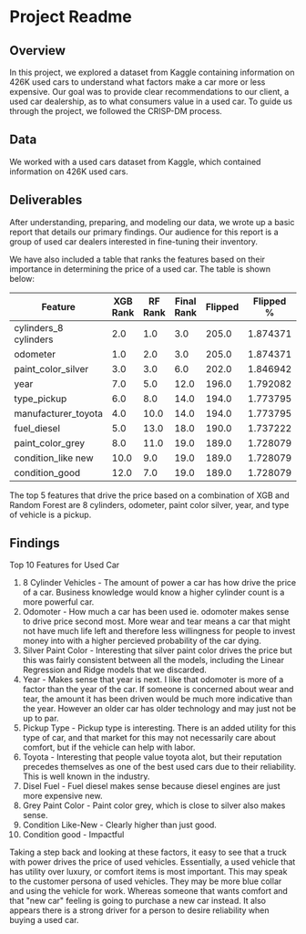 # Project Readme

## Overview
In this project, we explored a dataset from Kaggle containing information on 426K used cars to understand what factors make a car more or less expensive. Our goal was to provide clear recommendations to our client, a used car dealership, as to what consumers value in a used car. To guide us through the project, we followed the CRISP-DM process.

## Data
We worked with a used cars dataset from Kaggle, which contained information on 426K used cars.

## Deliverables
After understanding, preparing, and modeling our data, we wrote up a basic report that details our primary findings. Our audience for this report is a group of used car dealers interested in fine-tuning their inventory. 

We have also included a table that ranks the features based on their importance in determining the price of a used car. The table is shown below:

| Feature                  | XGB Rank | RF Rank | Final Rank | Flipped | Flipped % | Cumulative % |
|--------------------------|---------|---------|------------|---------|-----------|--------------|
| cylinders_8 cylinders    | 2.0     | 1.0     | 3.0        | 205.0   | 1.874371  | 1.874371     |
| odometer                 | 1.0     | 2.0     | 3.0        | 205.0   | 1.874371  | 3.748743     |
| paint_color_silver       | 3.0     | 3.0     | 6.0        | 202.0   | 1.846942  | 5.595684     |
| year                     | 7.0     | 5.0     | 12.0       | 196.0   | 1.792082  | 7.387766     |
| type_pickup              | 6.0     | 8.0     | 14.0       | 194.0   | 1.773795  | 9.161562     |
| manufacturer_toyota      | 4.0     | 10.0    | 14.0       | 194.0   | 1.773795  | 10.935357    |
| fuel_diesel              | 5.0     | 13.0    | 18.0       | 190.0   | 1.737222  | 12.672579    |
| paint_color_grey         | 8.0     | 11.0    | 19.0       | 189.0   | 1.728079  | 14.400658    |
| condition_like new       | 10.0    | 9.0     | 19.0       | 189.0   | 1.728079  | 16.128737    |
| condition_good           | 12.0    | 7.0     | 19.0       | 189.0   | 1.728079  | 17.856816    |


The top 5 features that drive the price based on a combination of XGB and Random Forest are 8 cylinders, odometer, paint color silver, year, and type of vehicle is a pickup.

## Findings

Top 10 Features for Used Car

1. 8 Cylinder Vehicles - The amount of power a car has how drive the price of a car. Business knowledge would know a higher cylinder count is a more powerful car.
2. Odomoter - How much a car has been used ie. odomoter makes sense to drive price second most. More wear and tear means a car that might not have much life left and therefore less willingness for people to invest money into with a higher percieved probability of the car dying.
3. Silver Paint Color - Interesting that silver paint color drives the price but this was fairly consistent between all the models, including the Linear Regression and Ridge models that we discarded. 
4. Year - Makes sense that year is next. I like that odomoter is more of a factor than the year of the car. If someone is concerned about wear and tear, the amount it has been driven would be much more indicative than the year. However an older car has older technology and may just not be up to par. 
5. Pickup Type - Pickup type is interesting. There is an added utility for this type of car, and that market for this may not necessarily care about comfort, but if the vehicle can help with labor. 
6. Toyota - Interesting that people value toyota alot, but their reputation precedes themselves as one of the best used cars due to their reliability. This is well known in the industry.
7. Disel Fuel - Fuel diesel makes sense because diesel engines are just more expensive new. 
8. Grey Paint Color - Paint color grey, which is close to silver also makes sense. 
9. Condition Like-New - Clearly higher than just good.
10. Condition good - Impactful

Taking a step back and looking at these factors, it easy to see that a truck with power drives the price of used vehicles. Essentially, a used vehicle that has utility over luxury, or comfort items is most important. This may speak to the customer persona of used vehicles. They may be more blue collar and using the vehicle for work. Whereas someone that wants comfort and that "new car" feeling is going to purchase a new car instead. It also appears there is a strong driver for a person to desire reliability when buying a used car.
